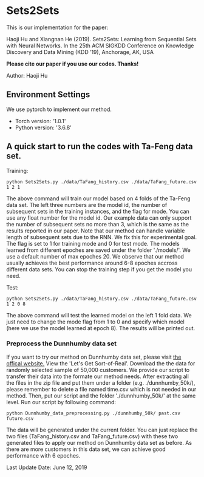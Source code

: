 # Sets2Sets

This is our implementation for the paper: 

Haoji Hu and Xiangnan He (2019). Sets2Sets: Learning from Sequential Sets with Neural Networks. In the 25th ACM SIGKDD Conference on Knowledge Discovery and Data Mining (KDD ’19), Anchorage, AK, USA

**Please cite our paper if you use our codes. Thanks!** 

Author: Haoji Hu

## Environment Settings
We use pytorch to implement our method. 
- Torch version:  '1.0.1'
- Python version: '3.6.8'

## A quick start to run the codes with Ta-Feng data set.

Training:
```
python Sets2Sets.py ./data/TaFang_history.csv ./data/TaFang_future.csv 1 2 1 
```
The above command will train our model based on 4 folds of the Ta-Feng data set. The left three numbers are the model id, the number of subsequent sets in the training instances, and the flag for mode. You can use any float number for the model id. Our example data can only support the number of subsequent sets no more than 3, which is the same as the results reported in our paper. Note that our method can handle variable length of subsequent sets due to the RNN. We fix this for experimental goal. The flag is set to 1 for training mode and 0 for test mode. The models learned from different epoches are saved under the folder './models/'. We use a default number of max epoches 20. We observe that our method usually achieves the best performance around 6-8 epoches accross different data sets. You can stop the training step if you get the model you need. 

Test:
```
python Sets2Sets.py ./data/TaFang_history.csv ./data/TaFang_future.csv 1 2 0 8 
```
The above command will test the learned model on the left 1 fold data. We just need to change the mode flag from 1 to 0 and specify  which model (here we use the model learned at epoch 8). The results will be printed out. 



### Preprocess the Dunnhumby data set

If you want to try our method on Dunnhumby data set, please visit [the offical website.](https://www.dunnhumby.com/careers/engineering/sourcefiles) View the 'Let's Get Sort-of-Real'. Download the the data for randomly selected sample of 50,000 customers. We provide our script to transfer their data into the formate our method needs. After extracting all the files in the zip file and put them under a folder (e.g. ./dunnhumby_50k/), please remember to delete a file named time.csv which is not needed in our method. Then, put our script and the folder './dunnhumby_50k/' at the same level. Run our script by following command:
```
python Dunnhumby_data_preprocessing.py ./dunnhumby_50k/ past.csv future.csv
```
The data will be generated under the current folder. You can just replace the two files (TaFang_history.csv and TaFang_future.csv) with these two generated files to apply our method on Dunnhumby data set as before. As there are more customers in this data set, we can achieve good performance with 6 epoches.


Last Update Date: June 12, 2019
